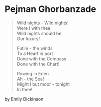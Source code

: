 # Pejman Ghorbanzade

> Wild nights - Wild nights!  
> Were I with thee  
> Wild nights should be  
> Our luxury!
> 
> Futile - the winds  
> To a Heart in port  
> Done with the Compass  
> Done with the Chart!
> 
> Rowing in Eden  
> Ah - the Sea!  
> Might I but moor - tonight  
> In thee!

by Emily Dickinson
